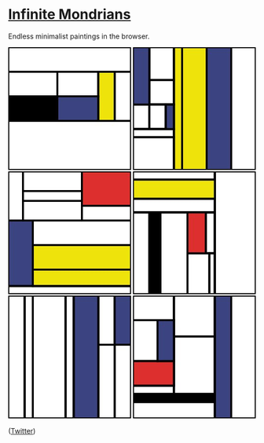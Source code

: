 # [Infinite Mondrians](http://jamesmorrowdesign.com/mondrian/)

Endless minimalist paintings in the browser.

<img src="https://github.com/jmorrow1/infinite-mondrians/blob/master/paintings/1.jpg"></img>
<img src="https://github.com/jmorrow1/infinite-mondrians/blob/master/paintings/2.jpg"></img>
<img src="https://github.com/jmorrow1/infinite-mondrians/blob/master/paintings/3.jpg"></img>
<img src="https://github.com/jmorrow1/infinite-mondrians/blob/master/paintings/4.jpg"></img>
<img src="https://github.com/jmorrow1/infinite-mondrians/blob/master/paintings/5.jpg"></img>
<img src="https://github.com/jmorrow1/infinite-mondrians/blob/master/paintings/6.jpg"></img>

([Twitter](https://twitter.com/InfiniteMinimal))
